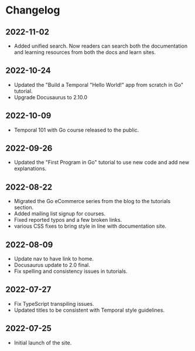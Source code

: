 # Changelog

## 2022-11-02

* Added unified search. Now readers can search both the documentation and learning resources from both the docs and learn sites.

## 2022-10-24

* Updated the "Build a Temporal "Hello World!" app from scratch in Go" tutorial.
* Upgrade Docusaurus to 2.10.0

## 2022-10-09

* Temporal 101 with Go course released to the public.

## 2022-09-26

* Updated the "First Program in Go" tutorial to use new code and add new explanations.

## 2022-08-22

* Migrated the Go eCommerce series from the blog to the tutorials section.
* Added mailing list signup for courses.
* Fixed reported typos and a few broken links.
* various CSS fixes to bring style in line with documentation site.

## 2022-08-09

* Update nav to have link to home.
* Docusaurus update to 2.0 final.
* Fix spelling and consistency issues in tutorials.

## 2022-07-27

* Fix TypeScript transpiling issues.
* Updated titles to be consistent with Temporal style guidelines.

## 2022-07-25
* Initial launch of the site.
